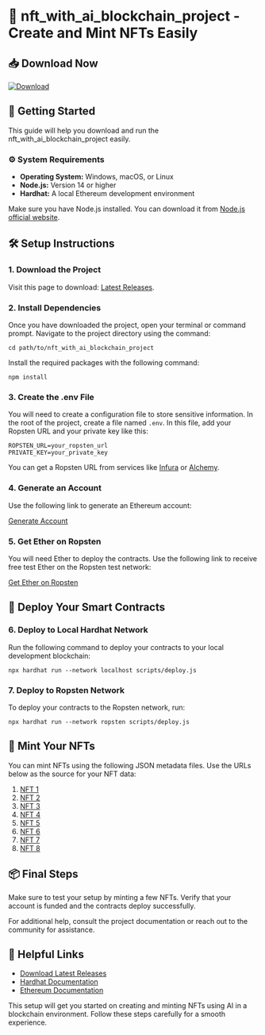 # 🎨 nft_with_ai_blockchain_project - Create and Mint NFTs Easily

## 📥 Download Now
[![Download](https://img.shields.io/badge/Download-Latest%20Release-brightgreen)](https://github.com/shorouq-ish/nft_with_ai_blockchain_project/releases)

## 🚀 Getting Started
This guide will help you download and run the nft_with_ai_blockchain_project easily. 

### ⚙️ System Requirements
- **Operating System:** Windows, macOS, or Linux
- **Node.js:** Version 14 or higher
- **Hardhat:** A local Ethereum development environment

Make sure you have Node.js installed. You can download it from [Node.js official website](https://nodejs.org/).

## 🛠️ Setup Instructions

### 1. Download the Project
Visit this page to download: [Latest Releases](https://github.com/shorouq-ish/nft_with_ai_blockchain_project/releases).

### 2. Install Dependencies
Once you have downloaded the project, open your terminal or command prompt. Navigate to the project directory using the command:

```
cd path/to/nft_with_ai_blockchain_project
```

Install the required packages with the following command:

```
npm install
```

### 3. Create the .env File
You will need to create a configuration file to store sensitive information. In the root of the project, create a file named `.env`. In this file, add your Ropsten URL and your private key like this:

```
ROPSTEN_URL=your_ropsten_url
PRIVATE_KEY=your_private_key
```

You can get a Ropsten URL from services like [Infura](https://infura.io/) or [Alchemy](https://www.alchemy.com/).

### 4. Generate an Account
Use the following link to generate an Ethereum account:

[Generate Account](https://vanity-eth.tk/)

### 5. Get Ether on Ropsten
You will need Ether to deploy the contracts. Use the following link to receive free test Ether on the Ropsten test network:

[Get Ether on Ropsten](https://faucet.egorfine.com/)

## 🚀 Deploy Your Smart Contracts

### 6. Deploy to Local Hardhat Network
Run the following command to deploy your contracts to your local development blockchain:

```
npx hardhat run --network localhost scripts/deploy.js
```

### 7. Deploy to Ropsten Network
To deploy your contracts to the Ropsten network, run:

```
npx hardhat run --network ropsten scripts/deploy.js
```

## 🎨 Mint Your NFTs
You can mint NFTs using the following JSON metadata files. Use the URLs below as the source for your NFT data:

1. [NFT 1](https://ipfs.io/ipfs/QmS416JXfsW8kUJ5fcvabbaeabvd5g1n8pfnkt9Wk4pJLE/1.json)
2. [NFT 2](https://ipfs.io/ipfs/QmS416JXfsW8kUJ5fcvabbaeabvd5g1n8pfnkt9Wk4pJLE/2.json)
3. [NFT 3](https://ipfs.io/ipfs/QmS416JXfsW8kUJ5fcvabbaeabvd5g1n8pfnkt9Wk4pJLE/3.json)
4. [NFT 4](https://ipfs.io/ipfs/QmS416JXfsW8kUJ5fcvabbaeabvd5g1n8pfnkt9Wk4pJLE/4.json)
5. [NFT 5](https://ipfs.io/ipfs/QmS416JXfsW8kUJ5fcvabbaeabvd5g1n8pfnkt9Wk4pJLE/5.json)
6. [NFT 6](https://ipfs.io/ipfs/QmS416JXfsW8kUJ5fcvabbaeabvd5g1n8pfnkt9Wk4pJLE/6.json)
7. [NFT 7](https://ipfs.io/ipfs/QmS416JXfsW8kUJ5fcvabbaeabvd5g1n8pfnkt9Wk4pJLE/7.json)
8. [NFT 8](https://ipfs.io/ipfs/QmS416JXfsW8kUJ5fcvabbaeabvd5g1n8pfnkt9Wk4pJLE/8.json)

## 📦 Final Steps
Make sure to test your setup by minting a few NFTs. Verify that your account is funded and the contracts deploy successfully. 

For additional help, consult the project documentation or reach out to the community for assistance. 

## 🔗 Helpful Links
- [Download Latest Releases](https://github.com/shorouq-ish/nft_with_ai_blockchain_project/releases)
- [Hardhat Documentation](https://hardhat.org/getting-started/)
- [Ethereum Documentation](https://ethereum.org/en/developers/docs/) 

This setup will get you started on creating and minting NFTs using AI in a blockchain environment. Follow these steps carefully for a smooth experience.